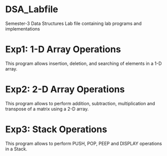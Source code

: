 # DSA_Labfile
Semester-3 Data Structures Lab file containing lab programs and implementations

# Exp1: 1-D Array Operations  
This program allows insertion, deletion, and searching of elements in a 1-D array.

# Exp2: 2-D Array Operations  
This program allows to perform addition, subtraction, multiplication and transpose of a matrix using a 2-D array.

# Exp3: Stack Operations  
This program allows to perform PUSH, POP, PEEP and DISPLAY operations in a Stack.
